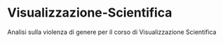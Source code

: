 # Visualizzazione-Scientifica
Analisi sulla violenza di genere per il corso di Visualizzazione Scientifica
